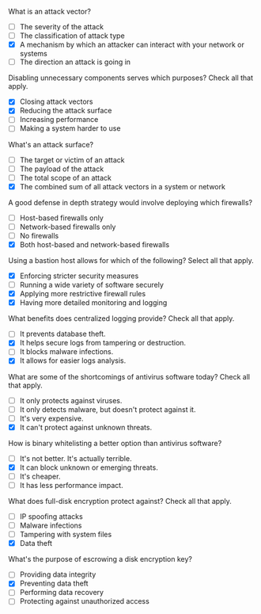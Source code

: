 What is an attack vector? 
- [ ] The severity of the attack
- [ ] The classification of attack type 
- [x] A mechanism by which an attacker can interact with your network or systems 
- [ ] The direction an attack is going in 

Disabling unnecessary components serves which purposes? Check all that apply. 
- [x] Closing attack vectors
- [x] Reducing the attack surface 
- [ ] Increasing performance 
- [ ] Making a system harder to use 

What's an attack surface? 
- [ ] The target or victim of an attack 
- [ ] The payload of the attack 
- [ ] The total scope of an attack 
- [x] The combined sum of all attack vectors in a system or network

A good defense in depth strategy would involve deploying which firewalls? 
- [ ] Host-based firewalls only 
- [ ] Network-based firewalls only 
- [ ] No firewalls 
- [x] Both host-based and network-based firewalls

Using a bastion host allows for which of the following? Select all that apply. 
- [x] Enforcing stricter security measures 
- [ ] Running a wide variety of software securely
- [x] Applying more restrictive firewall rules 
- [x] Having more detailed monitoring and logging 

What benefits does centralized logging provide? Check all that apply. 
- [ ] It prevents database theft. 
- [x] It helps secure logs from tampering or destruction.
- [ ] It blocks malware infections. 
- [x] It allows for easier logs analysis. 

What are some of the shortcomings of antivirus software today? Check all that apply. 
- [ ] It only protects against viruses. 
- [ ] It only detects malware, but doesn't protect against it.
- [ ] It's very expensive. 
- [x] It can't protect against unknown threats. 

How is binary whitelisting a better option than antivirus software? 
- [ ] It's not better. It's actually terrible.
- [x] It can block unknown or emerging threats. 
- [ ] It's cheaper. 
- [ ] It has less performance impact. 

What does full-disk encryption protect against? Check all that apply. 
- [ ] IP spoofing attacks
- [ ] Malware infections 
- [ ] Tampering with system files 
- [x] Data theft 

What's the purpose of escrowing a disk encryption key? 
- [ ] Providing data integrity 
- [x] Preventing data theft 
- [ ] Performing data recovery 
- [ ] Protecting against unauthorized access
